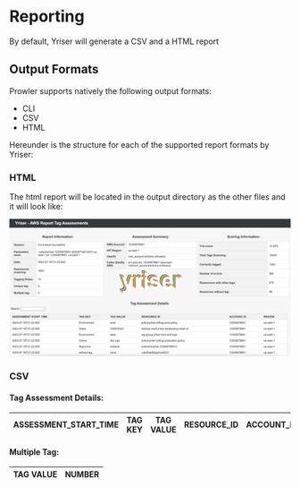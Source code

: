 # Reporting

By default, Yriser will generate a CSV and a HTML report

## Output Formats

Prowler supports natively the following output formats:

- CLI
- CSV
- HTML

Hereunder is the structure for each of the supported report formats by Yriser:

### HTML

The html report will be located in the output directory as the other files and it will look like:

![Report output HTML](img/output-html.png)

### CSV

#### Tag Assessment Details:

| ASSESSMENT_START_TIME	| TAG KEY | TAG VALUE | RESOURCE_ID | ACCOUNT_ID | REGION | 
| --------------------- | ------  | ----------| ----------- | ---------- | ------ |

#### Multiple Tag:

| TAG VALUE	| NUMBER |
| ----------| ------ |